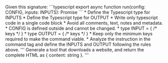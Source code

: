 
<agent-code-definition>
  Given this signature:
  ```typescript
  export async function run(config: CONFIG, inputs: INPUTS): Promise<OUTPUT>
  ```
</agent-code-definition>

<agent-code-output>
  * Define the Typescript type for INPUTS
  * Define the Typescript type for OUTPUT
</agent-code-output>

<agent-code-rules>
  * Write only typescript code in a single code block
  * Avoid all comments, text, notes and metadata.
  * CONFIG is defined outside and cannot be changed.
  * type INPUT = { /* keys */ }
  * type OUTPUT = { /* keys */ }
  * Keep only the minimum keys required to make the command viable.
  * Analyze the instruction in the command tag and define the INPUTS and OUTPUT following the rules above.
</agent-code-rules>

<command>
'''
Generate a tool that downloads a website, and return the complete HTML as { content: string }.
'''
</command>
